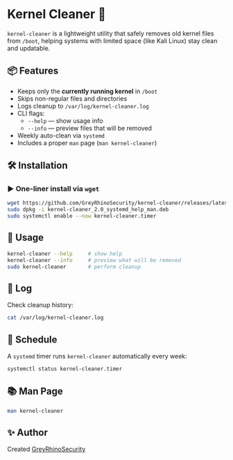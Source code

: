 # Kernel Cleaner 🧹

`kernel-cleaner` is a lightweight utility that safely removes old kernel files from `/boot`, helping systems with limited space (like Kali Linux) stay clean and updatable.

## 📦 Features

- Keeps only the **currently running kernel** in `/boot`
- Skips non-regular files and directories
- Logs cleanup to `/var/log/kernel-cleaner.log`
- CLI flags:
  - `--help` — show usage info
  - `--info` — preview files that will be removed
- Weekly auto-clean via `systemd`
- Includes a proper `man` page (`man kernel-cleaner`)

## 🛠 Installation

### ▶️ One-liner install via `wget`

```bash
wget https://github.com/GreyRhinoSecurity/kernel-cleaner/releases/latest/download/kernel-cleaner_2.0_systemd_help_man.deb
sudo dpkg -i kernel-cleaner_2.0_systemd_help_man.deb
sudo systemctl enable --now kernel-cleaner.timer
```

## 🚀 Usage

```bash
kernel-cleaner --help     # show help
kernel-cleaner --info     # preview what will be removed
sudo kernel-cleaner       # perform cleanup
```

## 🧼 Log

Check cleanup history:

```bash
cat /var/log/kernel-cleaner.log
```

## 📅 Schedule

A `systemd` timer runs `kernel-cleaner` automatically every week:

```bash
systemctl status kernel-cleaner.timer
```

## 📚 Man Page

```bash
man kernel-cleaner
```

## ✨ Author

Created [GreyRhinoSecurity](https://github.com/GreyRhinoSecurity)
